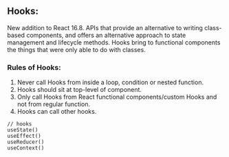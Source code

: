 ## Hooks:
New addition to React 16.8. APIs that provide an alternative to writing class-based components, and offers an alternative approach to state management and lifecycle methods. Hooks bring to functional 
components the things that were only able to do with classes. 

### Rules of Hooks:
1) Never call Hooks from inside a loop, condition or nested function.
2) Hooks should sit at top-level of component.
3) Only call Hooks from React functional components/custom Hooks and not from regular function.
4) Hooks can call other hooks.

```
// hooks
useState()
useEffect()
useReducer()
useContext()

```
